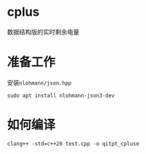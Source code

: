 # cplus
数据结构版的实时剩余电量

# 准备工作
安装`nlohmann/json.hpp`
```
sudo apt install nlohmann-json3-dev
```

# 如何编译
```
clang++ -std=c++20 test.cpp -o qitpt_cpluse
```